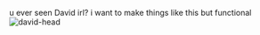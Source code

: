 u ever seen David irl? i want to make things like this but functional
![david-head](https://github.com/baoskee/baoskee/assets/16130434/54a16d33-f2ad-4a02-9824-abb82c7622e0)
